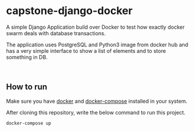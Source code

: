 # capstone-django-docker


A simple Django Application build over Docker to test how exactly docker swarm deals with database transactions.

The application uses PostgreSQL and Python3 image from docker hub and has a very simple interface to show a list of elements and to store something in DB.

&nbsp;
## How to run

Make sure you have [docker](https://docs.docker.com/engine/install/) and [docker-compose](https://docs.docker.com/compose/install/) installed in your system.

After cloning this repository, write the below command to run this project.
```bash
docker-compose up
```
&nbsp;

